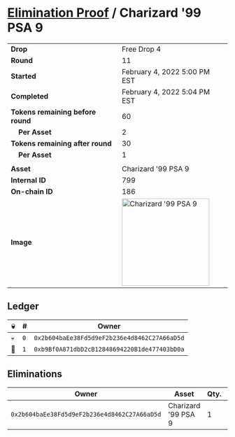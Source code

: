 # [Elimination Proof](./readme.md) / Charizard &#039;99 PSA 9

|||
|---|---|
| **Drop** | Free Drop 4 |
| **Round** | 11 |
| **Started** | February 4, 2022 5:00 PM EST |
| **Completed** | February 4, 2022 5:04 PM EST |
| **Tokens remaining before round** | 60 |
| **&nbsp;&nbsp;&nbsp;&nbsp;Per Asset** | 2 |
| **Tokens remaining after round** | 30 |
| **&nbsp;&nbsp;&nbsp;&nbsp;Per Asset** | 1 |
| | |
| **Asset** | Charizard &#039;99 PSA 9 |
| **Internal ID** | 799 |
| **On-chain ID** | 186 |
| **Image** | <img src="https://tcdn.blokpax.com/957181fa-d3d7-4025-b1f0-59aa8883bd9f/807698a1ab9dbf0f0862060511bdc4810dc0fa0ea5310875e3686bc28b52f709.jpg" height="200" alt="Charizard &#039;99 PSA 9" /> |

## Ledger

| 💀 | # | Owner |
| --- | --- | --- |
| 💀 | `0` | `0x2b604baEe38Fd5d9eF2b236e4d8462C27A66aD5d` |
| 👑 | `1` | `0xb9Bf0A871dbD2cB12848694220B1de477403bD0a` |


## Eliminations

| Owner | Asset | Qty. | Transaction |
| --- | --- | --- | --- |
| `0x2b604baEe38Fd5d9eF2b236e4d8462C27A66aD5d` | Charizard '99 PSA 9 | 1 | [Polygonscan](https://polygonscan.com/tx/0xc7abed8963ddc3923892464c7c71122b9c2b9ecb34038277afcf66d068eb624d) |
